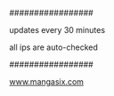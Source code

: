 #################

updates every 30 minutes

all ips are auto-checked

#################

www.mangasix.com

